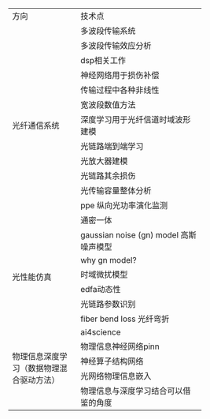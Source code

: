 <table border="0" cellpadding="0" cellspacing="0" width="393" style="width: 295pt;"> <colgroup><col width="134" style="mso-width-source:userset;mso-width-alt:4573;width:101pt"> <col width="259" style="mso-width-source:userset;mso-width-alt:8840;width:194pt"> </colgroup><tbody><tr height="19" style="height:13.9pt">         <td height="19" width="134" style="height:13.9pt;width:101pt">方向</td>
            <td width="259" style="width:194pt">技术点</td>
        </tr> <tr height="19" style="height:13.9pt">         <td rowspan="13" height="247" style="height:180.7pt">光纤通信系统</td>
            <td>多波段传输系统</td>
        </tr> <tr height="19" style="height:13.9pt">         <td height="19" style="height:13.9pt">多波段传输效应分析</td>
        </tr> <tr height="19" style="height:13.9pt">         <td height="19" style="height:13.9pt">dsp相关工作</td>
        </tr> <tr height="19" style="height:13.9pt">         <td height="19" style="height:13.9pt">神经网络用于损伤补偿</td>
        </tr> <tr height="19" style="height:13.9pt">         <td height="19" style="height:13.9pt">传输过程中各种非线性</td>
        </tr> <tr height="19" style="height:13.9pt">         <td height="19" style="height:13.9pt">宽波段数值方法</td>
        </tr> <tr height="19" style="height:13.9pt">         <td height="19" style="height:13.9pt">深度学习用于光纤信道时域波形建模</td>
        </tr> <tr height="19" style="height:13.9pt">         <td height="19" style="height:13.9pt">光链路端到端学习</td>
        </tr> <tr height="19" style="height:13.9pt">         <td height="19" style="height:13.9pt">光放大器建模</td>
        </tr> <tr height="19" style="height:13.9pt">         <td height="19" style="height:13.9pt">光链路其余损伤</td>
        </tr> <tr height="19" style="height:13.9pt">         <td height="19" style="height:13.9pt">光传输容量整体分析</td>
        </tr> <tr height="19" style="height:13.9pt">         <td height="19" style="height:13.9pt">ppe 纵向光功率演化监测</td>
        </tr> <tr height="19" style="height:13.9pt">         <td height="19" style="height:13.9pt">通密一体</td>
        </tr> <tr height="19" style="height:13.9pt">         <td rowspan="6" height="114" style="height:83.4pt">光性能仿真</td>
            <td>gaussian noise (gn) model 高斯噪声模型</td>
        </tr> <tr height="19" style="height:13.9pt">         <td height="19" style="height:13.9pt">why gn model?</td>
        </tr> <tr height="19" style="height:13.9pt">         <td height="19" style="height:13.9pt">时域微扰模型</td>
        </tr> <tr height="19" style="height:13.9pt">         <td height="19" style="height:13.9pt">edfa动态性</td>
        </tr> <tr height="19" style="height:13.9pt">         <td height="19" style="height:13.9pt">光链路参数识别</td>
        </tr> <tr height="19" style="height:13.9pt">         <td height="19" style="height:13.9pt">fiber bend loss 光纤弯折</td>
        </tr> <tr height="19" style="height:13.9pt">         <td rowspan="5" height="95" style="height:69.5pt">物理信息深度学习（数据物理混合驱动方法）</td>
            <td>ai4science</td>
        </tr> <tr height="19" style="height:13.9pt">         <td height="19" style="height:13.9pt">物理信息神经网络pinn</td>
        </tr> <tr height="19" style="height:13.9pt">         <td height="19" style="height:13.9pt">神经算子结构网络</td>
        </tr> <tr height="19" style="height:13.9pt">         <td height="19" style="height:13.9pt">光网络物理信息嵌入</td>
        </tr> <tr height="19" style="height:13.9pt">         <td height="19" style="height:13.9pt">物理信息与深度学习结合可以借鉴的角度</td>
        </tr></tbody></table>